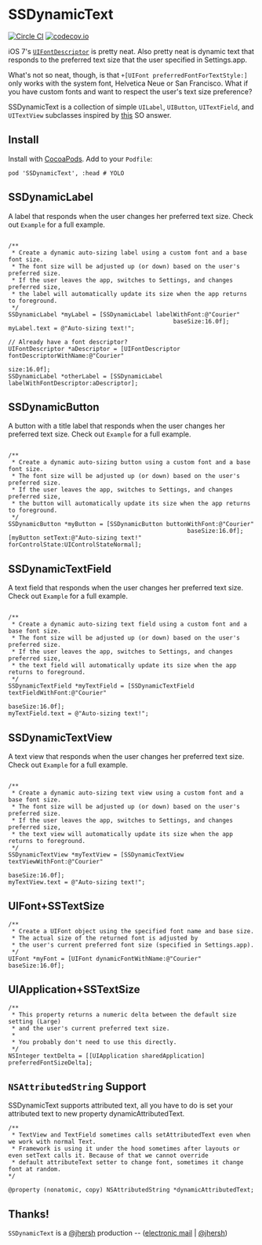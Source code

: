 SSDynamicText
=============

[![Circle CI](https://circleci.com/gh/splinesoft/SSDynamicText.svg?style=svg)](https://circleci.com/gh/splinesoft/SSDynamicText) [![codecov.io](http://codecov.io/github/splinesoft/SSDynamicText/coverage.svg?branch=master)](http://codecov.io/github/splinesoft/SSDynamicText?branch=master)
 
iOS 7's [`UIFontDescriptor`](https://developer.apple.com/library/ios/documentation/UIKit/Reference/UIFontDescriptor_Class/) is pretty neat. Also pretty neat is dynamic text that responds to the preferred text size that the user specified in Settings.app.

What's not so neat, though, is that `+[UIFont preferredFontForTextStyle:]` only works with the system font, Helvetica Neue or San Francisco. What if you have custom fonts and want to respect the user's text size preference?

SSDynamicText is a collection of simple `UILabel`, `UIButton`, `UITextField`, and `UITextView` subclasses inspired by [this](http://stackoverflow.com/questions/18758227/ios7-can-we-use-other-than-helvetica-neue-fonts-with-dynamic-type/19024944#19024944) SO answer.

## Install

Install with [CocoaPods](http://cocoapods.org). Add to your `Podfile`:

```
pod 'SSDynamicText', :head # YOLO
```

## SSDynamicLabel

A label that responds when the user changes her preferred text size. Check out `Example` for a full example.

```objc

/**
 * Create a dynamic auto-sizing label using a custom font and a base font size.
 * The font size will be adjusted up (or down) based on the user's preferred size.
 * If the user leaves the app, switches to Settings, and changes preferred size,
 * the label will automatically update its size when the app returns to foreground.
 */
SSDynamicLabel *myLabel = [SSDynamicLabel labelWithFont:@"Courier" 
                                               baseSize:16.0f];
myLabel.text = @"Auto-sizing text!";
                                                       
// Already have a font descriptor?
UIFontDescriptor *aDescriptor = [UIFontDescriptor fontDescriptorWithName:@"Courier"
                                                                    size:16.0f];
SSDynamicLabel *otherLabel = [SSDynamicLabel labelWithFontDescriptor:aDescriptor];
```

## SSDynamicButton

A button with a title label that responds when the user changes her preferred text size. Check out `Example` for a full example.

```objc

/**
 * Create a dynamic auto-sizing button using a custom font and a base font size.
 * The font size will be adjusted up (or down) based on the user's preferred size.
 * If the user leaves the app, switches to Settings, and changes preferred size,
 * the button will automatically update its size when the app returns to foreground.
 */
SSDynamicButton *myButton = [SSDynamicButton buttonWithFont:@"Courier" 
                                                   baseSize:16.0f];
[myButton setText:@"Auto-sizing text!" forControlState:UIControlStateNormal];                                     
```

## SSDynamicTextField

A text field that responds when the user changes her preferred text size. Check out `Example` for a full example.

```objc

/**
 * Create a dynamic auto-sizing text field using a custom font and a base font size.
 * The font size will be adjusted up (or down) based on the user's preferred size.
 * If the user leaves the app, switches to Settings, and changes preferred size,
 * the text field will automatically update its size when the app returns to foreground.
 */
SSDynamicTextField *myTextField = [SSDynamicTextField textFieldWithFont:@"Courier" 
                                                               baseSize:16.0f];
myTextField.text = @"Auto-sizing text!";
```

## SSDynamicTextView

A text view that responds when the user changes her preferred text size. Check out `Example` for a full example.

```objc

/**
 * Create a dynamic auto-sizing text view using a custom font and a base font size.
 * The font size will be adjusted up (or down) based on the user's preferred size.
 * If the user leaves the app, switches to Settings, and changes preferred size,
 * the text view will automatically update its size when the app returns to foreground.
 */
SSDynamicTextView *myTextView = [SSDynamicTextView textViewWithFont:@"Courier" 
                                                           baseSize:16.0f];
myTextView.text = @"Auto-sizing text!";
```

## UIFont+SSTextSize

```objc
/**
 * Create a UIFont object using the specified font name and base size.
 * The actual size of the returned font is adjusted by
 * the user's current preferred font size (specified in Settings.app).
 */
UIFont *myFont = [UIFont dynamicFontWithName:@"Courier" baseSize:16.0f];
```

## UIApplication+SSTextSize

```objc
/**
 * This property returns a numeric delta between the default size setting (Large)
 * and the user's current preferred text size.
 *
 * You probably don't need to use this directly.
 */
NSInteger textDelta = [[UIApplication sharedApplication] preferredFontSizeDelta];
```

## `NSAttributedString` Support

SSDynamicText supports attributed text, all you have to do is set your attributed text to new property dynamicAttributedText.

```objc
/**
 * TextView and TextField sometimes calls setAttributedText even when we work with normal Text. 
 * Framework is using it under the hood sometimes after layouts or even setText calls it. Because of that we cannot override
 * default attributeText setter to change font, sometimes it change font at random.
*/

@property (nonatomic, copy) NSAttributedString *dynamicAttributedText;
```

## Thanks!

`SSDynamicText` is a [@jhersh](https://github.com/jhersh) production -- ([electronic mail](mailto:jon@her.sh) | [@jhersh](https://twitter.com/jhersh))
